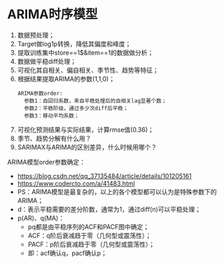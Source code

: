# ARIMA时序模型

1. 数据预处理；
2. Target做log1p转换，降低其偏度和峰度；
3. 提取训练集中store==1$&item==1的数据做分析；
4. 数据做平稳diff处理；
5. 可视化其自相关、偏自相关、季节性、趋势等特征；
6. 根据结果提取ARIMA的参数(1,1,0)；
    ```
    ARIMA参数order:
      参数1：自回归系数，来自平稳处理后的自相关lag显著个数；
      参数2：平稳阶级，通过多少次diff后平稳；
      参数3：移动平均系数；
    ```
7. 可视化预测结果与实际结果，计算rmse值(0.36)；
8. 季节、趋势分解有什么用？
9. SARIMAX与ARIMA的区别差异，什么时候用哪个？


ARIMA模型order参数确定：
- https://blog.csdn.net/qq_37135484/article/details/101205161
- https://www.codercto.com/a/41483.html
- PS：ARIMA模型是最复杂的，以上的各个模型都可以认为是特殊参数下的ARIMA；
- d：表示平稳需要的差分阶数，通常为1，通过diff(n)可以平稳处理；
- p(AR)、q(MA)：
    - pq都是由平稳序列的ACF和PACF图中确定；
    - ACF：q阶后衰减趋于零（几何型或震荡性）；
    - PACF：p阶后衰减趋于零（几何型或震荡性）；
    - 即：acf确认q，pacf确认p；
